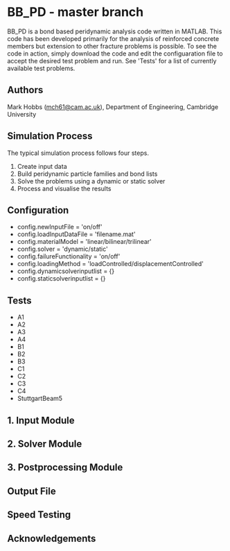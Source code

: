  # BB_PD - master branch
BB_PD is a bond based peridynamic analysis code written in MATLAB. This code has been developed primarily for the analysis of reinforced concrete members but extension to other fracture problems is possible.
To see the code in action, simply download the code and edit the configuaration file to accept the desired test problem and run. See 'Tests' for a list of currently available test problems. 

## Authors
Mark Hobbs (mch61@cam.ac.uk), Department of Engineering, Cambridge University

## Simulation Process
The typical simulation process follows four steps.
1. Create input data
2. Build peridynamic particle families and bond lists
3. Solve the problems using a dynamic or static solver
4. Process and visualise the results

## Configuration
- config.newInputFile = 'on/off'
- config.loadInputDataFile = 'filename.mat'
- config.materialModel = 'linear/bilinear/trilinear'
- config.solver = 'dynamic/static'
- config.failureFunctionality = 'on/off'
- config.loadingMethod = 'loadControlled/displacementControlled'
- config.dynamicsolverinputlist = {}
- config.staticsolverinputlist = {}


## Tests
- A1
- A2
- A3
- A4
- B1
- B2
- B3
- C1
- C2
- C3
- C4
- StuttgartBeam5

## 1. Input Module

## 2. Solver Module

## 3. Postprocessing Module

## Output File

## Speed Testing

## Acknowledgements

